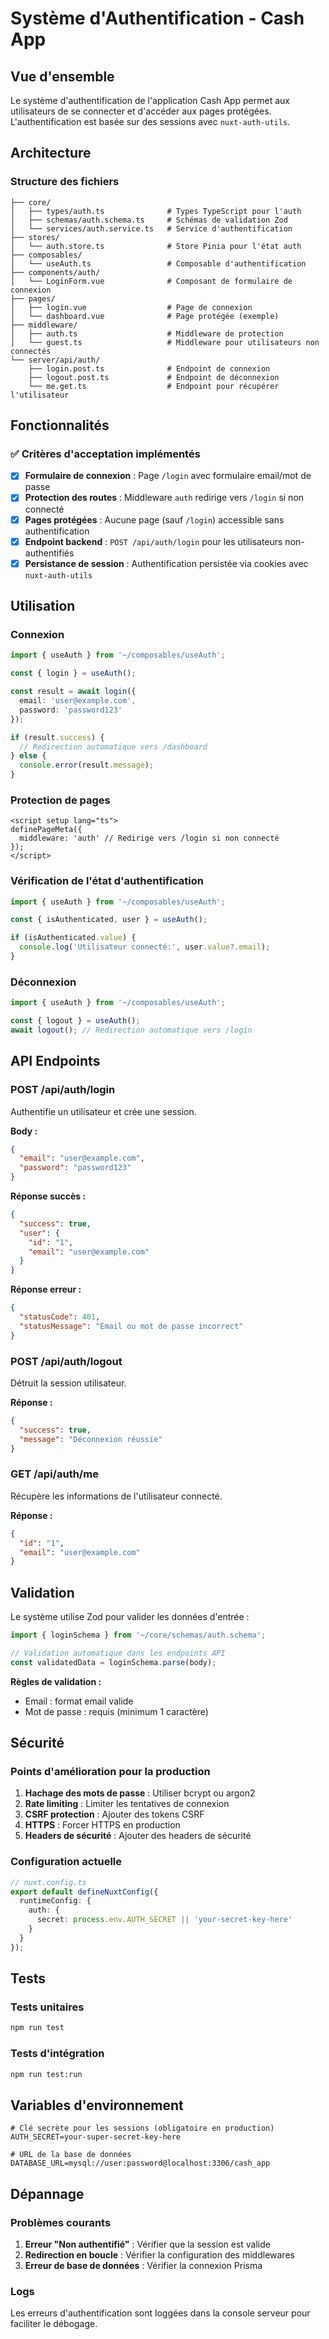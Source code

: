 # Système d'Authentification - Cash App

## Vue d'ensemble

Le système d'authentification de l'application Cash App permet aux utilisateurs de se connecter et d'accéder aux pages protégées. L'authentification est basée sur des sessions avec `nuxt-auth-utils`.

## Architecture

### Structure des fichiers

```
├── core/
│   ├── types/auth.ts              # Types TypeScript pour l'auth
│   ├── schemas/auth.schema.ts     # Schémas de validation Zod
│   └── services/auth.service.ts   # Service d'authentification
├── stores/
│   └── auth.store.ts              # Store Pinia pour l'état auth
├── composables/
│   └── useAuth.ts                 # Composable d'authentification
├── components/auth/
│   └── LoginForm.vue              # Composant de formulaire de connexion
├── pages/
│   ├── login.vue                  # Page de connexion
│   └── dashboard.vue              # Page protégée (exemple)
├── middleware/
│   ├── auth.ts                    # Middleware de protection
│   └── guest.ts                   # Middleware pour utilisateurs non connectés
└── server/api/auth/
    ├── login.post.ts              # Endpoint de connexion
    ├── logout.post.ts             # Endpoint de déconnexion
    └── me.get.ts                  # Endpoint pour récupérer l'utilisateur
```

## Fonctionnalités

### ✅ Critères d'acceptation implémentés

- [x] **Formulaire de connexion** : Page `/login` avec formulaire email/mot de passe
- [x] **Protection des routes** : Middleware `auth` redirige vers `/login` si non connecté
- [x] **Pages protégées** : Aucune page (sauf `/login`) accessible sans authentification
- [x] **Endpoint backend** : `POST /api/auth/login` pour les utilisateurs non-authentifiés
- [x] **Persistance de session** : Authentification persistée via cookies avec `nuxt-auth-utils`

## Utilisation

### Connexion

```typescript
import { useAuth } from '~/composables/useAuth';

const { login } = useAuth();

const result = await login({
  email: 'user@example.com',
  password: 'password123'
});

if (result.success) {
  // Redirection automatique vers /dashboard
} else {
  console.error(result.message);
}
```

### Protection de pages

```vue
<script setup lang="ts">
definePageMeta({
  middleware: 'auth' // Redirige vers /login si non connecté
});
</script>
```

### Vérification de l'état d'authentification

```typescript
import { useAuth } from '~/composables/useAuth';

const { isAuthenticated, user } = useAuth();

if (isAuthenticated.value) {
  console.log('Utilisateur connecté:', user.value?.email);
}
```

### Déconnexion

```typescript
import { useAuth } from '~/composables/useAuth';

const { logout } = useAuth();
await logout(); // Redirection automatique vers /login
```

## API Endpoints

### POST /api/auth/login

Authentifie un utilisateur et crée une session.

**Body :**
```json
{
  "email": "user@example.com",
  "password": "password123"
}
```

**Réponse succès :**
```json
{
  "success": true,
  "user": {
    "id": "1",
    "email": "user@example.com"
  }
}
```

**Réponse erreur :**
```json
{
  "statusCode": 401,
  "statusMessage": "Email ou mot de passe incorrect"
}
```

### POST /api/auth/logout

Détruit la session utilisateur.

**Réponse :**
```json
{
  "success": true,
  "message": "Déconnexion réussie"
}
```

### GET /api/auth/me

Récupère les informations de l'utilisateur connecté.

**Réponse :**
```json
{
  "id": "1",
  "email": "user@example.com"
}
```

## Validation

Le système utilise Zod pour valider les données d'entrée :

```typescript
import { loginSchema } from '~/core/schemas/auth.schema';

// Validation automatique dans les endpoints API
const validatedData = loginSchema.parse(body);
```

**Règles de validation :**
- Email : format email valide
- Mot de passe : requis (minimum 1 caractère)

## Sécurité

### Points d'amélioration pour la production

1. **Hachage des mots de passe** : Utiliser bcrypt ou argon2
2. **Rate limiting** : Limiter les tentatives de connexion
3. **CSRF protection** : Ajouter des tokens CSRF
4. **HTTPS** : Forcer HTTPS en production
5. **Headers de sécurité** : Ajouter des headers de sécurité

### Configuration actuelle

```typescript
// nuxt.config.ts
export default defineNuxtConfig({
  runtimeConfig: {
    auth: {
      secret: process.env.AUTH_SECRET || 'your-secret-key-here'
    }
  }
});
```

## Tests

### Tests unitaires

```bash
npm run test
```

### Tests d'intégration

```bash
npm run test:run
```

## Variables d'environnement

```env
# Clé secrète pour les sessions (obligatoire en production)
AUTH_SECRET=your-super-secret-key-here

# URL de la base de données
DATABASE_URL=mysql://user:password@localhost:3306/cash_app
```

## Dépannage

### Problèmes courants

1. **Erreur "Non authentifié"** : Vérifier que la session est valide
2. **Redirection en boucle** : Vérifier la configuration des middlewares
3. **Erreur de base de données** : Vérifier la connexion Prisma

### Logs

Les erreurs d'authentification sont loggées dans la console serveur pour faciliter le débogage. 